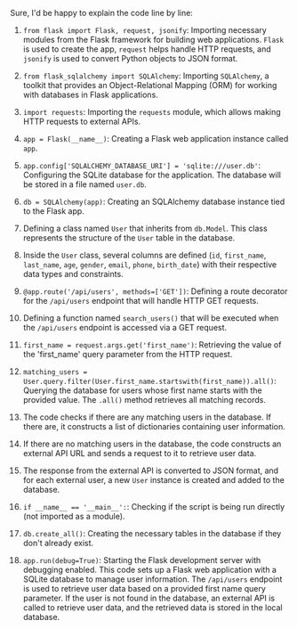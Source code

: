 Sure, I'd be happy to explain the code line by line:

1. `from flask import Flask, request, jsonify`: Importing necessary modules from the Flask
framework for building web applications. `Flask` is used to create the app, `request` helps
handle HTTP requests, and `jsonify` is used to convert Python objects to JSON format.

2. `from flask_sqlalchemy import SQLAlchemy`: Importing `SQLAlchemy`, a toolkit that provides
an Object-Relational Mapping (ORM) for working with databases in Flask applications.

3. `import requests`: Importing the `requests` module, which allows making HTTP requests to
external APIs.

4. `app = Flask(__name__)`: Creating a Flask web application instance called `app`.

5. `app.config['SQLALCHEMY_DATABASE_URI'] = 'sqlite:///user.db'`: Configuring the SQLite
database for the application. The database will be stored in a file named `user.db`.

6. `db = SQLAlchemy(app)`: Creating an SQLAlchemy database instance tied to the Flask app.

7. Defining a class named `User` that inherits from `db.Model`. This class represents the
structure of the `User` table in the database.

8. Inside the `User` class, several columns are defined (`id`, `first_name`, `last_name`, `age`,
`gender`, `email`, `phone`, `birth_date`) with their respective data types and constraints.

9. `@app.route('/api/users', methods=['GET'])`: Defining a route decorator for the `/api/users`
endpoint that will handle HTTP GET requests.

10. Defining a function named `search_users()` that will be executed when the `/api/users`
endpoint is accessed via a GET request.

11. `first_name = request.args.get('first_name')`: Retrieving the value of the 'first_name' query
parameter from the HTTP request.

12. `matching_users = User.query.filter(User.first_name.startswith(first_name)).all()`: Querying
the database for users whose first name starts with the provided value. The `.all()` method
retrieves all matching records.

13. The code checks if there are any matching users in the database. If there are, it constructs a
list of dictionaries containing user information.

14. If there are no matching users in the database, the code constructs an external API URL
and sends a request to it to retrieve user data.

15. The response from the external API is converted to JSON format, and for each external
user, a new `User` instance is created and added to the database.

16. `if __name__ == '__main__':`: Checking if the script is being run directly (not imported as a
module).

17. `db.create_all()`: Creating the necessary tables in the database if they don't already exist.

18. `app.run(debug=True)`: Starting the Flask development server with debugging enabled.
This code sets up a Flask web application with a SQLite database to manage user information.
The `/api/users` endpoint is used to retrieve user data based on a provided first name query
parameter. If the user is not found in the database, an external API is called to retrieve user
data, and the retrieved data is stored in the local database.